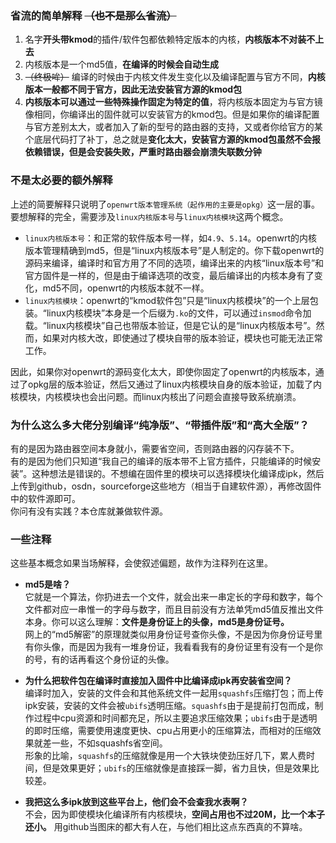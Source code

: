 ### 省流的简单解释 ~~（也不是那么省流）~~  
1. 名字**开头带kmod**的插件/软件包都依赖特定版本的内核，**内核版本不对装不上去**  
2. 内核版本是一个md5值，**在编译的时候会自动生成**  
3. ~~（终极哞）~~ 编译的时候由于内核文件发生变化以及编译配置与官方不同，**内核版本一般都不同于官方，因此无法安装官方源的kmod包**  
4. **内核版本可以通过一些特殊操作固定为特定的值**，将内核版本固定为与官方镜像相同，你编译出的固件就可以安装官方的kmod包。但是如果你的编译配置与官方差别太大，或者加入了新的型号的路由器的支持，又或者你给官方的某个底层代码打了补丁，总之就是**变化太大，安装官方源的kmod包虽然不会报依赖错误，但是会安装失败，严重时路由器会崩溃失联数分钟**  
### 不是太必要的额外解释  
上述的简要解释只说明了`openwrt版本管理系统（起作用的主要是opkg）`这一层的事。要想解释的完全，需要涉及`linux内核版本号`与`linux内核模块`这两个概念。  
- `linux内核版本号`：和正常的软件版本号一样，如`4.9`、`5.14`。openwrt的内核版本管理精确到md5，但是“linux内核版本号”是人制定的。你下载openwrt的源码来编译，编译时和官方用了不同的选项，编译出来的内核“linux版本号”和官方固件是一样的，但是由于编译选项的改变，最后编译出的内核本身有了变化，md5不同，openwrt的内核版本就不一样。  
- `linux内核模块`：openwrt的“kmod软件包”只是“linux内核模块”的一个上层包装。“linux内核模块”本身是一个后缀为`.ko`的文件，可以通过`insmod`命令加载。“linux内核模块”自己也带版本验证，但是它认的是“linux内核版本号”。然而，如果对内核大改，即使通过了模块自带的版本验证，模块也可能无法正常工作。  

因此，如果你对openwrt的源码变化太大，即使你固定了openwrt的内核版本，通过了opkg层的版本验证，然后又通过了linux内核模块自身的版本验证，加载了内核模块，内核模块也会出问题。而linux内核出了问题会直接导致系统崩溃。
### 为什么这么多大佬分别编译“纯净版”、“带插件版”和“高大全版”？  
有的是因为路由器空间本身就小，需要省空间，否则路由器的闪存装不下。  
有的是因为他们只知道“我自己的编译的版本带不上官方插件，只能编译的时候安装”。这种想法是错误的。不想编在固件里的模块可以选择模块化编译成ipk，然后上传到github，osdn，sourceforge这些地方（相当于自建软件源），再修改固件中的软件源即可。  
你问有没有实践？本仓库就兼做软件源。
### 一些注释
这些基本概念如果当场解释，会使叙述偏题，故作为注释列在这里。  
- **md5是啥？**  
  它就是一个算法，你扔进去一个文件，就会出来一串定长的字母和数字，每个文件都对应一串惟一的字母与数字，而且目前没有方法单凭md5值反推出文件本身。你可以这么理解：**文件是身份证上的头像，md5是身份证号。**  
  网上的“md5解密”的原理就类似用身份证号查你头像，不是因为你身份证号里有你头像，而是因为我有一堆身份证，我看看我有的身份证里有没有一个是你的号，有的话再看这个身份证的头像。  
  
- **为什么把软件包在编译时直接加入固件中比编译成ipk再安装省空间？**  
  编译时加入，安装的文件会和其他系统文件一起用`squashfs`压缩打包；而上传ipk安装，安装的文件会被`ubifs`透明压缩。`squashfs`由于是提前打包而成，制作过程中cpu资源和时间都充足，所以主要追求压缩效果；`ubifs`由于是透明的即时压缩，需要使用速度更快、cpu占用更小的压缩算法，而相对的压缩效果就差一些，不如squashfs省空间。  
  形象的比喻，`squashfs`的压缩就像是用一个大铁块使劲压好几下，累人费时间，但是效果更好；`ubifs`的压缩就像是直接踩一脚，省力且快，但是效果比较差。
  
- **我把这么多ipk放到这些平台上，他们会不会查我水表啊？**  
  不会，因为即使模块化编译所有内核模块，**空间占用也不过20M，比一个本子还小。** 用github当图床的都大有人在，与他们相比这点东西真的不算啥。
